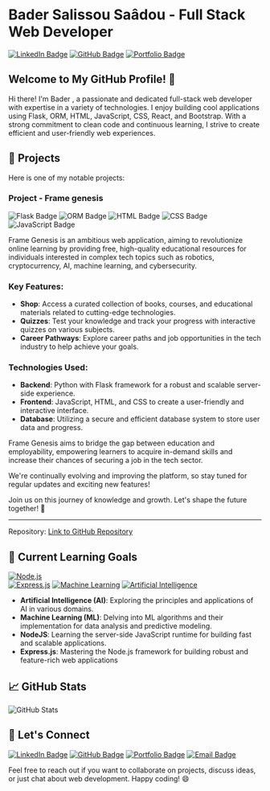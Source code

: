 # Bader Salissou Saâdou - Full Stack Web Developer

[![LinkedIn Badge](https://img.shields.io/badge/LinkedIn-Connect-blue?style=flat&logo=linkedin)](https://www.linkedin.com/in/bader-saadou-salissou-b269781a2/)
[![GitHub Badge](https://img.shields.io/badge/GitHub-Follow-black?style=flat&logo=github)](https://github.com/expo180)
[![Portfolio Badge](https://img.shields.io/badge/Portfolio-Visit-green?style=flat)](https://escape.com/)

## Welcome to My GitHub Profile! 👋

Hi there! I'm Bader , a passionate and dedicated full-stack web developer with expertise in a variety of technologies. I enjoy building cool applications using Flask, ORM, HTML, JavaScript, CSS, React, and Bootstrap. With a strong commitment to clean code and continuous learning, I strive to create efficient and user-friendly web experiences.

## 🚀 Projects

Here is one of my notable projects:

### Project - Frame genesis

![Flask Badge](https://img.shields.io/badge/Flask-v1.1.4-blue?style=flat&logo=flask)
![ORM Badge](https://img.shields.io/badge/ORM-SQLAlchemy-red?style=flat)
![HTML Badge](https://img.shields.io/badge/HTML5-Markup-orange?style=flat&logo=html5)
![CSS Badge](https://img.shields.io/badge/CSS3-Style-blue?style=flat&logo=css3)
![JavaScript Badge](https://img.shields.io/badge/JavaScript-Logic-yellow?style=flat&logo=javascript)

Frame Genesis is an ambitious web application, aiming to revolutionize online learning by providing free, high-quality educational resources for individuals interested in complex tech topics such as robotics, cryptocurrency, AI, machine learning, and cybersecurity.

### Key Features:

- **Shop**: Access a curated collection of books, courses, and educational materials related to cutting-edge technologies.
- **Quizzes**: Test your knowledge and track your progress with interactive quizzes on various subjects.
- **Career Pathways**: Explore career paths and job opportunities in the tech industry to help achieve your goals.

### Technologies Used:

- **Backend**: Python with Flask framework for a robust and scalable server-side experience.
- **Frontend**: JavaScript, HTML, and CSS to create a user-friendly and interactive interface.
- **Database**: Utilizing a secure and efficient database system to store user data and progress.

Frame Genesis aims to bridge the gap between education and employability, empowering learners to acquire in-demand skills and increase their chances of securing a job in the tech sector.

We're continually evolving and improving the platform, so stay tuned for regular updates and exciting new features!

Join us on this journey of knowledge and growth. Let's shape the future together! 🌱

---

Repository: [Link to GitHub Repository](https://github.com/FrGen-Webapp-/)

## 🌱 Current Learning Goals

[![Node.js](https://img.shields.io/badge/Node.js-14.x-green?style=flat&logo=node.js)](https://nodejs.org/)  
[![Express.js](https://img.shields.io/badge/Express.js-4.x-blue?style=flat&logo=express)](https://expressjs.com/)
[![Machine Learning](https://img.shields.io/badge/Machine%20Learning-Learning-orange?style=flat&logo=python)](https://en.wikipedia.org/wiki/Machine_learning)
[![Artificial Intelligence](https://img.shields.io/badge/Artificial%20Intelligence-Learning-red?style=flat&logo=ai)](https://en.wikipedia.org/wiki/Artificial_intelligence)

- **Artificial Intelligence (AI)**: Exploring the principles and applications of AI in various domains.
- **Machine Learning (ML)**: Delving into ML algorithms and their implementation for data analysis and predictive modeling.
- **NodeJS**: Learning the server-side JavaScript runtime for building fast and scalable applications.
- **Express.js**: Mastering the Node.js framework for building robust and feature-rich web applications

## 📈 GitHub Stats

![GitHub Stats](https://github-readme-stats.vercel.app/api?username=yourusername&show_icons=true&hide_title=true&hide_border=true&hide=prs,issues,contribs&count_private=true&include_all_commits=true&theme=dark)

## 🤝 Let's Connect

[![LinkedIn Badge](https://img.shields.io/badge/LinkedIn-Connect-blue?style=for-the-badge&logo=linkedin)](https://www.linkedin.com/in/bader-saadou-salissou-b269781a2/)
[![GitHub Badge](https://img.shields.io/badge/GitHub-Follow-black?style=for-the-badge&logo=github)](https://github.com/expo180)
[![Portfolio Badge](https://img.shields.io/badge/Portfolio-Visit-green?style=for-the-badge)](https://escape.com/)
[![Email Badge](https://img.shields.io/badge/Email-Contact%20Me-red?style=for-the-badge&logo=gmail)](mailto:badersaadousalissou@gmail.com)

Feel free to reach out if you want to collaborate on projects, discuss ideas, or just chat about web development. Happy coding! 😄


